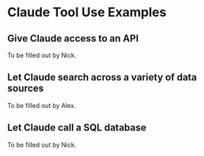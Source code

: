 # Claude Tool Use Examples
## Give Claude access to an API <a id="api-example"></a>
To be filled out by Nick.

## Let Claude search across a variety of data sources <a id="search-example"></a>
To be filled out by Alex.

## Let Claude call a SQL database <a id="sql-example"></a>
To be filled out  by Nick.